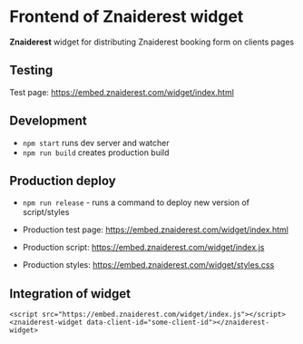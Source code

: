 # Frontend of Znaiderest widget

**Znaiderest** widget for distributing Znaiderest booking form on clients pages

## Testing

Test page: <https://embed.znaiderest.com/widget/index.html>

## Development

- `npm start` runs dev server and watcher
- `npm run build` creates production build

## Production deploy

- `npm run release` - runs a command to deploy new version of script/styles

- Production test page: <https://embed.znaiderest.com/widget/index.html>
- Production script: <https://embed.znaiderest.com/widget/index.js>
- Production styles: <https://embed.znaiderest.com/widget/styles.css>

## Integration of widget

```
<script src="https://embed.znaiderest.com/widget/index.js"></script>
<znaiderest-widget data-client-id="some-client-id"></znaiderest-widget>
```
